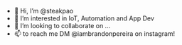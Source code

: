 - 👋 Hi, I’m @steakpao
- 👀 I’m interested in IoT, Automation and App Dev
- 💞️ I’m looking to collaborate on ...
- 📫  to reach me DM @iambrandonpereira on instagram!

<!---
steakpao/steakpao is a ✨ special ✨ repository because its `README.md` (this file) appears on your GitHub profile.
You can click the Preview link to take a look at your changes.
--->
